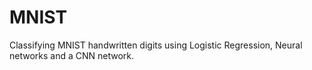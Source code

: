 # MNIST
Classifying MNIST handwritten digits using Logistic Regression, Neural networks and a CNN network.
  

